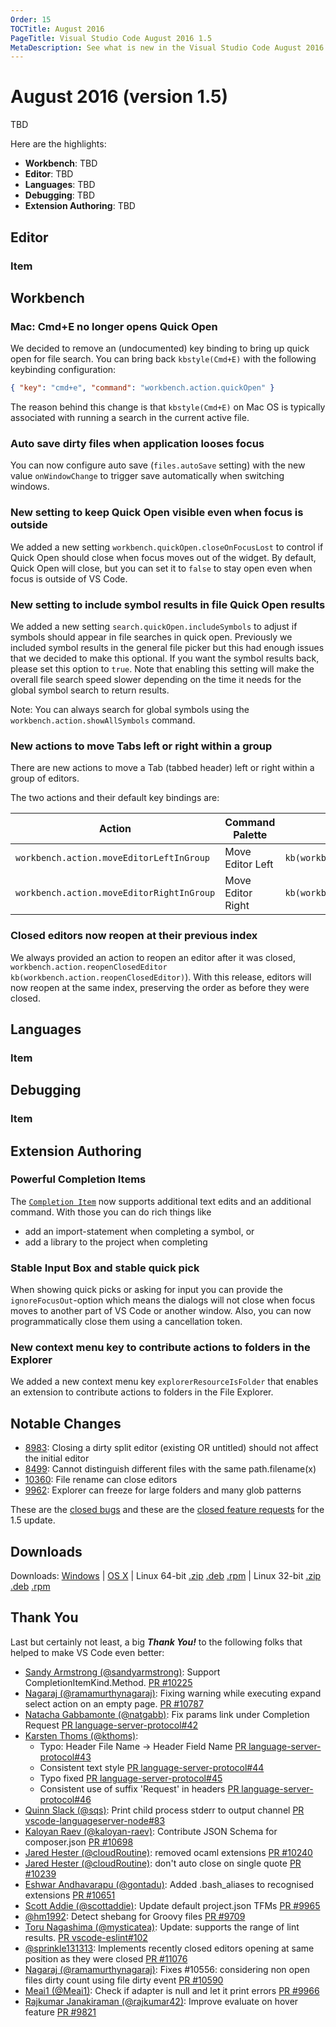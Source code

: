 ```yaml
---
Order: 15
TOCTitle: August 2016
PageTitle: Visual Studio Code August 2016 1.5
MetaDescription: See what is new in the Visual Studio Code August 2016 Release (1.5)
---
```


# August 2016 (version 1.5)

TBD

Here are the highlights:

* **Workbench**: TBD
* **Editor**: TBD
* **Languages**: TBD
* **Debugging**: TBD
* **Extension Authoring**: TBD

## Editor

### Item

## Workbench

### Mac: Cmd+E no longer opens Quick Open

We decided to remove an (undocumented) key binding to bring up quick open for file search. You can bring back `kbstyle(Cmd+E)` with the following keybinding configuration:

```json
{ "key": "cmd+e", "command": "workbench.action.quickOpen" }
```

The reason behind this change is that `kbstyle(Cmd+E)` on Mac OS is typically associated with running a search in the current active file.

### Auto save dirty files when application looses focus

You can now configure auto save (`files.autoSave` setting) with the new value `onWindowChange` to trigger save automatically when switching windows.

### New setting to keep Quick Open visible even when focus is outside

We added a new setting `workbench.quickOpen.closeOnFocusLost` to control if Quick Open should close when focus moves out of the widget. By default, Quick Open will close, but you can set it to `false` to stay open even when focus is outside of VS Code.

### New setting to include symbol results in file Quick Open results

We added a new setting `search.quickOpen.includeSymbols` to adjust if symbols should appear in file searches in quick open. Previously we included symbol results in the general file picker but this had enough issues that we decided to make this optional. If you want the symbol results back, please set this option to `true`. Note that enabling this setting will make the overall file search speed slower depending on the time it needs for the global symbol search to return results.

Note: You can always search for global symbols using the `workbench.action.showAllSymbols` command.

### New actions to move Tabs left or right within a group

There are new actions to move a Tab (tabbed header) left or right within a group of editors.

The two actions and their default key bindings are:

Action | Command Palette | Key Binding
--- | --- | ---
`workbench.action.moveEditorLeftInGroup` | Move Editor Left | `kb(workbench.action.moveEditorLeftInGroup)`
`workbench.action.moveEditorRightInGroup` | Move Editor Right | `kb(workbench.action.moveEditorRightInGroup)`

### Closed editors now reopen at their previous index

We always provided an action to reopen an editor after it was closed, `workbench.action.reopenClosedEditor` `kb(workbench.action.reopenClosedEditor)`). With this release, editors will now reopen at the same index, preserving the order as before they were closed.

## Languages

### Item

## Debugging

### Item

## Extension Authoring

### Powerful Completion Items

The [`Completion Item`](https://github.com/Microsoft/vscode/blob/master/src/vs/vscode.d.ts#L2246) now supports additional text edits and an additional command. With those you can do rich things like
* add an import-statement when completing a symbol, or
* add a library to the project when completing

### Stable Input Box and stable quick pick

When showing quick picks or asking for input you can provide the `ignoreFocusOut`-option which means the dialogs will not close when focus moves to another part of VS Code or another window. Also, you can now programmatically close them using a cancellation token.

### New context menu key to contribute actions to folders in the Explorer

We added a new context menu key `explorerResourceIsFolder` that enables an extension to contribute actions to folders in the File Explorer.

## Notable Changes

* [8983](https://github.com/Microsoft/vscode/issues/8983): Closing a dirty split editor (existing OR untitled) should not affect the initial editor
* [8499](https://github.com/Microsoft/vscode/issues/8499): Cannot distinguish different files with the same path.filename(x)
* [10360](https://github.com/Microsoft/vscode/issues/10360): File rename can close editors
* [9962](https://github.com/Microsoft/vscode/issues/9962): Explorer can freeze for large folders and many glob patterns

These are the [closed bugs](https://github.com/Microsoft/vscode/issues?q=is%3Aissue+label%3Abug+milestone%3A%22August+2016%22+is%3Aclosed) and these are the [closed feature requests](https://github.com/Microsoft/vscode/issues?q=is%3Aissue+milestone%3A%22August+2016%22+is%3Aclosed+label%3Afeature-request) for the 1.5 update.

## Downloads

Downloads: [Windows](https://az764295.vo.msecnd.net/stable/6276dcb0ae497766056b4c09ea75be1d76a8b679/VSCodeSetup-stable.exe) |
[OS X](https://az764295.vo.msecnd.net/stable/6276dcb0ae497766056b4c09ea75be1d76a8b679/VSCode-darwin-stable.zip) | Linux 64-bit [.zip](https://az764295.vo.msecnd.net/stable/6276dcb0ae497766056b4c09ea75be1d76a8b679/VSCode-linux-x64-stable.zip) [.deb](https://az764295.vo.msecnd.net/stable/6276dcb0ae497766056b4c09ea75be1d76a8b679/code_1.4.0-1470329130_amd64.deb) [.rpm](https://az764295.vo.msecnd.net/stable/6276dcb0ae497766056b4c09ea75be1d76a8b679/code-1.4.0-1470329130.el7.x86_64.rpm) | Linux 32-bit [.zip](https://az764295.vo.msecnd.net/stable/6276dcb0ae497766056b4c09ea75be1d76a8b679/VSCode-linux-ia32-stable.zip) [.deb](https://az764295.vo.msecnd.net/stable/6276dcb0ae497766056b4c09ea75be1d76a8b679/code_1.4.0-1470328389_i386.deb) [.rpm](https://az764295.vo.msecnd.net/stable/6276dcb0ae497766056b4c09ea75be1d76a8b679/code-1.4.0-1470328389.el7.i386.rpm)

## Thank You

Last but certainly not least, a big *__Thank You!__* to the following folks that helped to make VS Code even better:

* [Sandy Armstrong (@sandyarmstrong)](https://github.com/sandyarmstrong): Support CompletionItemKind.Method. [PR #10225](https://github.com/Microsoft/vscode/pull/10225)
* [Nagaraj (@ramamurthynagaraj)](https://github.com/ramamurthynagaraj):  Fixing warning while executing expand select action on an empty page. [PR #10787](https://github.com/Microsoft/vscode/pull/10787)
* [Natacha Gabbamonte (@natgabb)](https://github.com/natgabb): Fix params link under Completion Request [PR language-server-protocol#42](https://github.com/Microsoft/language-server-protocol/pull/42)
* [Karsten Thoms (@kthoms)](https://github.com/kthoms): 
  * Typo: Header File Name -> Header Field Name [PR language-server-protocol#43](https://github.com/Microsoft/language-server-protocol/pull/43)
  * Consistent text style [PR language-server-protocol#44](https://github.com/Microsoft/language-server-protocol/pull/44)
  * Typo fixed [PR language-server-protocol#45](https://github.com/Microsoft/language-server-protocol/pull/45)
  * Consistent use of suffix 'Request' in headers [PR language-server-protocol#46](https://github.com/Microsoft/language-server-protocol/pull/46)
* [Quinn Slack (@sqs)](https://github.com/sqs): Print child process stderr to output channel [PR vscode-languageserver-node#83](https://github.com/Microsoft/vscode-languageserver-node/pull/83)
* [Kaloyan Raev (@kaloyan-raev)](https://github.com/kaloyan-raev): Contribute JSON Schema for composer.json [PR #10698](https://github.com/Microsoft/vscode/pull/10698)
* [Jared Hester (@cloudRoutine)](https://github.com/cloudRoutine): removed ocaml extensions [PR #10240](https://github.com/Microsoft/vscode/pull/10240)
* [Jared Hester (@cloudRoutine)](https://github.com/cloudRoutine): don't auto close on single quote [PR #10239](https://github.com/Microsoft/vscode/pull/10239)
* [Eshwar Andhavarapu (@gontadu)](https://github.com/gontadu): Added .bash_aliases to recognised extensions [PR #10651](https://github.com/Microsoft/vscode/pull/10651)
* [Scott Addie (@scottaddie)](https://github.com/scottaddie): Update default project.json TFMs [PR #9965](https://github.com/Microsoft/vscode/pull/9965)
* [@hm1992](https://github.com/hm1992): Detect shebang for Groovy files [PR #9709](https://github.com/Microsoft/vscode/pull/9709)
* [Toru Nagashima (@mysticatea)](https://github.com/mysticatea): Update: supports the range of lint results. [PR vscode-eslint#102](https://github.com/Microsoft/vscode-eslint/pull/102)
* [@sprinkle131313](https://github.com/sprinkle131313): Implements recently closed editors opening at same position as they were closed [PR #11076](https://github.com/Microsoft/vscode/pull/11076)
* [Nagaraj (@ramamurthynagaraj)](https://github.com/ramamurthynagaraj): Fixes #10556: considering non open files dirty count using file dirty event [PR #10590](https://github.com/Microsoft/vscode/pull/10590)
* [Meai1 (@Meai1)](https://github.com/Meai1): Check if adapter is null and let it print errors [PR #9966](https://github.com/Microsoft/vscode/pull/9966)
* [Rajkumar Janakiraman (@rajkumar42)](https://github.com/rajkumar42): Improve evaluate on hover feature [PR #9821](https://github.com/Microsoft/vscode/pull/9821)

